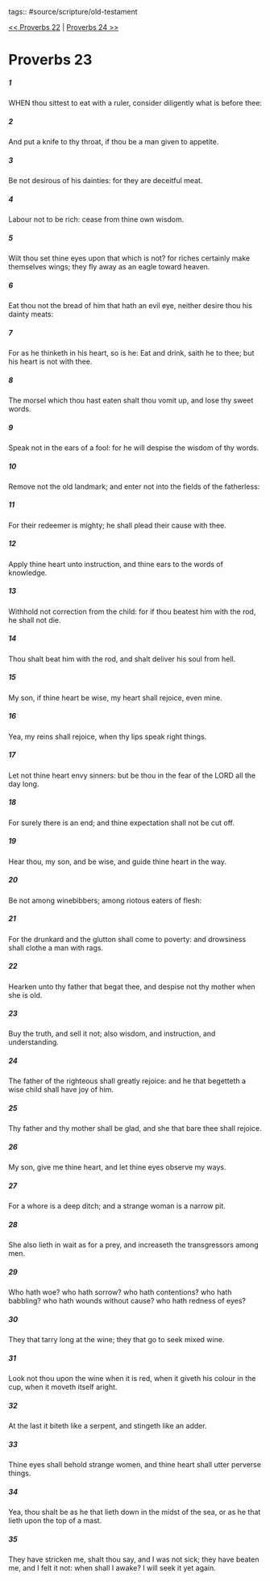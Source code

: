 tags:: #source/scripture/old-testament

[<< Proverbs 22](/Old_Testament/20_Proverbs/Proverbs_22.md) | [Proverbs 24 >>](/Old_Testament/20_Proverbs/Proverbs_24.md)

# Proverbs 23

##### 1

WHEN thou sittest to eat with a ruler, consider diligently what is before thee:

##### 2

And put a knife to thy throat, if thou be a man given to appetite.

##### 3

Be not desirous of his dainties: for they are deceitful meat.

##### 4

Labour not to be rich: cease from thine own wisdom.

##### 5

Wilt thou set thine eyes upon that which is not? for riches certainly make themselves wings; they fly away as an eagle toward heaven.

##### 6

Eat thou not the bread of him that hath an evil eye, neither desire thou his dainty meats:

##### 7

For as he thinketh in his heart, so is he: Eat and drink, saith he to thee; but his heart is not with thee.

##### 8

The morsel which thou hast eaten shalt thou vomit up, and lose thy sweet words.

##### 9

Speak not in the ears of a fool: for he will despise the wisdom of thy words.

##### 10

Remove not the old landmark; and enter not into the fields of the fatherless:

##### 11

For their redeemer is mighty; he shall plead their cause with thee.

##### 12

Apply thine heart unto instruction, and thine ears to the words of knowledge.

##### 13

Withhold not correction from the child: for if thou beatest him with the rod, he shall not die.

##### 14

Thou shalt beat him with the rod, and shalt deliver his soul from hell.

##### 15

My son, if thine heart be wise, my heart shall rejoice, even mine.

##### 16

Yea, my reins shall rejoice, when thy lips speak right things.

##### 17

Let not thine heart envy sinners: but be thou in the fear of the LORD all the day long.

##### 18

For surely there is an end; and thine expectation shall not be cut off.

##### 19

Hear thou, my son, and be wise, and guide thine heart in the way.

##### 20

Be not among winebibbers; among riotous eaters of flesh:

##### 21

For the drunkard and the glutton shall come to poverty: and drowsiness shall clothe a man with rags.

##### 22

Hearken unto thy father that begat thee, and despise not thy mother when she is old.

##### 23

Buy the truth, and sell it not; also wisdom, and instruction, and understanding.

##### 24

The father of the righteous shall greatly rejoice: and he that begetteth a wise child shall have joy of him.

##### 25

Thy father and thy mother shall be glad, and she that bare thee shall rejoice.

##### 26

My son, give me thine heart, and let thine eyes observe my ways.

##### 27

For a whore is a deep ditch; and a strange woman is a narrow pit.

##### 28

She also lieth in wait as for a prey, and increaseth the transgressors among men.

##### 29

Who hath woe? who hath sorrow? who hath contentions? who hath babbling? who hath wounds without cause? who hath redness of eyes?

##### 30

They that tarry long at the wine; they that go to seek mixed wine.

##### 31

Look not thou upon the wine when it is red, when it giveth his colour in the cup, when it moveth itself aright.

##### 32

At the last it biteth like a serpent, and stingeth like an adder.

##### 33

Thine eyes shall behold strange women, and thine heart shall utter perverse things.

##### 34

Yea, thou shalt be as he that lieth down in the midst of the sea, or as he that lieth upon the top of a mast.

##### 35

They have stricken me, shalt thou say, and I was not sick; they have beaten me, and I felt it not: when shall I awake? I will seek it yet again.

